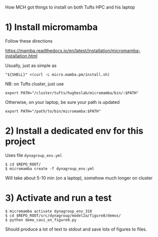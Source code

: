 How MCH got things to install on both Tufts HPC and his laptop

# 1) Install micromamba

Follow these directions

<https://mamba.readthedocs.io/en/latest/installation/micromamba-installation.html>

Usually, just as simple as

```
"${SHELL}" <(curl -L micro.mamba.pm/install.sh)
```

NB: on Tufts cluster, just use

```
export PATH="/cluster/tufts/hugheslab/micromamba/bin/:$PATH"
```

Otherwise, on your laptop, be sure your path is updated

```
export PATH="/path/to/bin/micromamba:$PATH"
```

# 2) Install a dedicated env for this project 

Uses file `dynagroup_env.yml`

```
$ cd $REPO_ROOT/
$ micromamba create -f dynagroup_env.yml
```

Will take about 5-10 min (on a laptop), somehow much longer on cluster

# 3) Activate and run a test

```
$ micromamba activate dynagroup_env_310
$ cd $REPO_ROOT/src/dynagroup/model2a/figure8/demos/
$ python demo_cavi_on_figure8.py 
``` 

Should produce a lot of text to stdout and save lots of figures to files.
